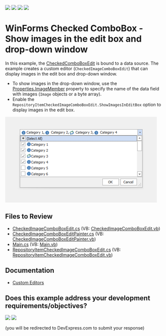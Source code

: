 <!-- default badges list -->
![](https://img.shields.io/endpoint?url=https://codecentral.devexpress.com/api/v1/VersionRange/128622424/24.2.1%2B)
[![](https://img.shields.io/badge/Open_in_DevExpress_Support_Center-FF7200?style=flat-square&logo=DevExpress&logoColor=white)](https://supportcenter.devexpress.com/ticket/details/E2804)
[![](https://img.shields.io/badge/📖_How_to_use_DevExpress_Examples-e9f6fc?style=flat-square)](https://docs.devexpress.com/GeneralInformation/403183)
[![](https://img.shields.io/badge/💬_Leave_Feedback-feecdd?style=flat-square)](#does-this-example-address-your-development-requirementsobjectives)
<!-- default badges end -->

# WinForms Checked ComboBox - Show images in the edit box and drop-down window

In this example, the [CheckedComboBoxEdit](https://docs.devexpress.com/WindowsForms/DevExpress.XtraEditors.CheckedComboBoxEdit) is bound to a data source. The example creates a custom editor (`CheckedImageComboBoxEdit`) that can display images in the edit box and drop-down window.

* To show images in the drop-down window, use the [Properties.ImageMember](https://docs.devexpress.com/WindowsForms/DevExpress.XtraEditors.BaseImageListBoxControl.ImageMember) property to specify the name of the data field with images (`Image` objects or a byte array).
* Enable the `RepositoryItemCheckedImageComboBoxEdit.ShowImagesInEditBox` option to display images in the edit box.

![WinForms Checked Combobox - Show images in the edit box and dropdown window](https://raw.githubusercontent.com/DevExpress-Examples/winforms-checked-combobox-with-images/13.1.4%2B/media/winforms-checked-combobox-with-images.png)


## Files to Review

* [CheckedImageComboBoxEdit.cs](./CS/WindowsApplication3/CheckedImageComboBoxEdit.cs) (VB: [CheckedImageComboBoxEdit.vb](./VB/WindowsApplication3/CheckedImageComboBoxEdit.vb))
* [CheckedImageComboBoxEditPainter.cs](./CS/WindowsApplication3/CheckedImageComboBoxEditPainter.cs) (VB: [CheckedImageComboBoxEditPainter.vb](./VB/WindowsApplication3/CheckedImageComboBoxEditPainter.vb))
* [Main.cs](./CS/WindowsApplication3/Main.cs) (VB: [Main.vb](./VB/WindowsApplication3/Main.vb))
* [RepositoryItemCheckedImageComboBoxEdit.cs](./CS/WindowsApplication3/RepositoryItemCheckedImageComboBoxEdit.cs) (VB: [RepositoryItemCheckedImageComboBoxEdit.vb](./VB/WindowsApplication3/RepositoryItemCheckedImageComboBoxEdit.vb))


## Documentation

* [Custom Editors](https://docs.devexpress.com/WindowsForms/4716/controls-and-libraries/editors-and-simple-controls/common-editor-features-and-concepts/custom-editors)
<!-- feedback -->
## Does this example address your development requirements/objectives?

[<img src="https://www.devexpress.com/support/examples/i/yes-button.svg"/>](https://www.devexpress.com/support/examples/survey.xml?utm_source=github&utm_campaign=winforms-checked-combobox-with-images&~~~was_helpful=yes) [<img src="https://www.devexpress.com/support/examples/i/no-button.svg"/>](https://www.devexpress.com/support/examples/survey.xml?utm_source=github&utm_campaign=winforms-checked-combobox-with-images&~~~was_helpful=no)

(you will be redirected to DevExpress.com to submit your response)
<!-- feedback end -->
